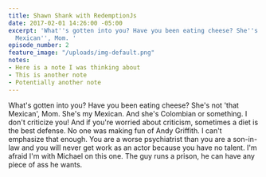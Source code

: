 ```yaml
---
title: Shawn Shank with RedemptionJs
date: 2017-02-01 14:26:00 -05:00
excerpt: 'What''s gotten into you? Have you been eating cheese? She''s not ''that
  Mexican'', Mom. '
episode_number: 2
feature_image: "/uploads/img-default.png"
notes:
- Here is a note I was thinking about
- This is another note
- Potentially another note
---
```


What's gotten into you? Have you been eating cheese? She's not 'that Mexican', Mom. She's my Mexican. And she's Colombian or something. I don't criticize you! And if you're worried about criticism, sometimes a diet is the best defense. No one was making fun of Andy Griffith. I can't emphasize that enough. You are a worse psychiatrist than you are a son-in-law and you will never get work as an actor because you have no talent. I'm afraid I'm with Michael on this one. The guy runs a prison, he can have any piece of ass he wants.